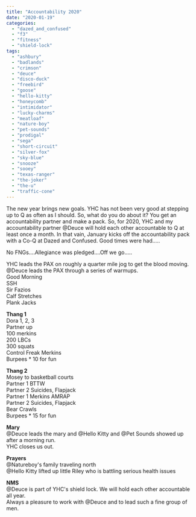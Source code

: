 ```yaml
---
title: "Accountability 2020"
date: "2020-01-19"
categories: 
  - "dazed_and_confused"
  - "f3"
  - "fitness"
  - "shield-lock"
tags: 
  - "ashbury"
  - "badlands"
  - "crimson"
  - "deuce"
  - "disco-duck"
  - "freebird"
  - "goose"
  - "hello-kitty"
  - "honeycomb"
  - "intimidator"
  - "lucky-charms"
  - "meatloaf"
  - "nature-boy"
  - "pet-sounds"
  - "prodigal"
  - "sega"
  - "short-circuit"
  - "silver-fox"
  - "sky-blue"
  - "snooze"
  - "sooey"
  - "texas-ranger"
  - "the-joker"
  - "the-u"
  - "traffic-cone"
---
```


The new year brings new goals. YHC has not been very good at stepping up to Q as often as I should. So, what do you do about it? You get an accountability partner and make a pack. So, for 2020, YHC and my accountability partner @Deuce will hold each other accountable to Q at least once a month. In that vain, January kicks off the accountability pack with a Co-Q at Dazed and Confused. Good times were had.....  
  
No FNGs....Allegiance was pledged....Off we go.....  
  
YHC leads the PAX on roughly a quarter mile jog to get the blood moving.  
@Deuce leads the PAX through a series of warmups.  
Good Morning  
SSH  
Sir Fazios  
Calf Stretches  
Plank Jacks  
  
**Thang 1**  
Dora 1, 2, 3  
Partner up  
100 merkins  
200 LBCs  
300 squats  
Control Freak Merkins  
Burpees \* 10 for fun  
  
**Thang 2**  
Mosey to basketball courts  
Partner 1 BTTW  
Partner 2 Suicides, Flapjack  
Partner 1 Merkins AMRAP  
Partner 2 Suicides, Flapjack  
Bear Crawls  
Burpees \* 15 for fun  
  
**Mary**  
@Deuce leads the mary and @Hello Kitty and @Pet Sounds showed up after a morning run.  
YHC closes us out.  
  
**Prayers**  
@Natureboy's family traveling north  
@Hello Kitty lifted up little Riley who is battling serious health issues  
  
**NMS**  
@Deuce is part of YHC's shield lock. We will hold each other accountable all year.  
Always a pleasure to work with @Deuce and to lead such a fine group of men.
